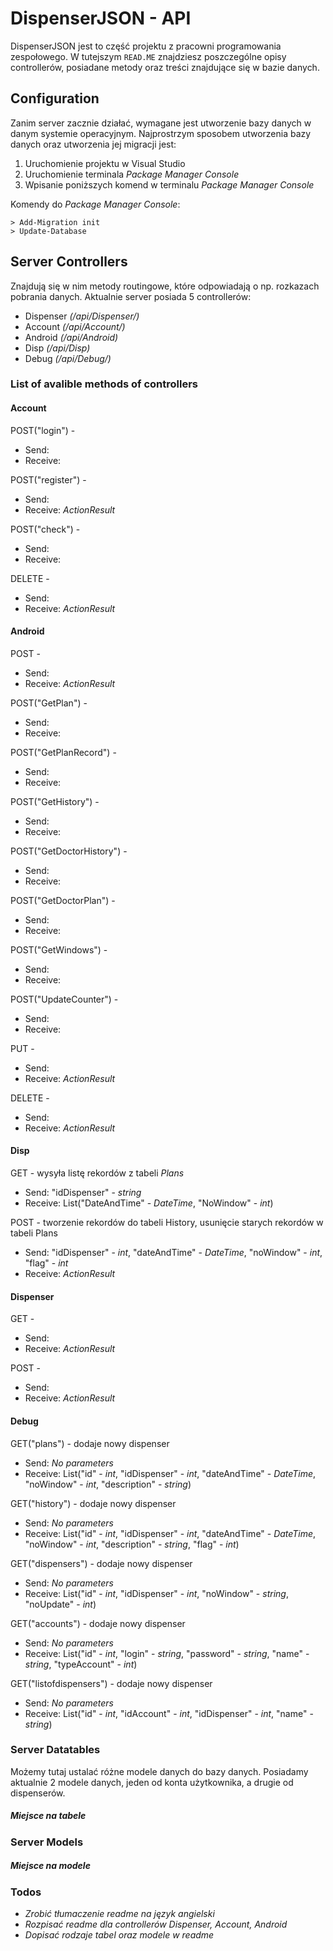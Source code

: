# DispenserJSON - API

DispenserJSON jest to część projektu z pracowni programowania zespołowego. W tutejszym `READ.ME` znajdziesz poszczególne opisy controllerów, posiadane metody oraz treści znajdujące się w bazie danych.

## Configuration

Zanim server zacznie działać, wymagane jest utworzenie bazy danych w danym systemie operacyjnym. Najprostrzym sposobem utworzenia bazy danych oraz utworzenia jej migracji jest:
1. Uruchomienie projektu w Visual Studio
2. Uruchomienie terminala *Package Manager Console*
3. Wpisanie poniższych komend w terminalu *Package Manager Console*

Komendy do *Package Manager Console*:
```
> Add-Migration init
> Update-Database
```

## Server Controllers

Znajdują się w nim metody routingowe, które odpowiadają o np. rozkazach pobrania danych. Aktualnie server posiada 5 controllerów: 

* Dispenser     *(/api/Dispenser/)*
* Account       *(/api/Account/)*
* Android       *(/api/Android)*
* Disp          *(/api/Disp)*
* Debug         *(/api/Debug/)*

### List of avalible methods of controllers

#### Account
POST("login") - 
* Send:
* Receive:

POST("register") - 
* Send:
* Receive: *ActionResult*
 
POST("check") - 
* Send:
* Receive:

DELETE - 
* Send:
* Receive: *ActionResult*

#### Android
POST - 
* Send:
* Receive: *ActionResult*

POST("GetPlan") - 
* Send:
* Receive:

POST("GetPlanRecord") - 
* Send:
* Receive:

POST("GetHistory") - 
* Send:
* Receive:

POST("GetDoctorHistory") - 
* Send:
* Receive:

POST("GetDoctorPlan") - 
* Send:
* Receive:

POST("GetWindows") - 
* Send:
* Receive:

POST("UpdateCounter") - 
* Send:
* Receive:

PUT - 
* Send:
* Receive: *ActionResult*

DELETE - 
* Send:
* Receive: *ActionResult*

#### Disp
GET - wysyła listę rekordów z tabeli *Plans* 
* Send: "idDispenser" - *string*
* Receive: List("DateAndTime" - *DateTime*, "NoWindow" - *int*)

POST - tworzenie rekordów do tabeli History, usunięcie starych rekordów w tabeli Plans
* Send: "idDispenser" - *int*, "dateAndTime" - *DateTime*, "noWindow" - *int*, "flag" - *int*
* Receive: *ActionResult*

#### Dispenser
GET - 
* Send: 
* Receive: *ActionResult*

POST - 
* Send: 
* Receive: *ActionResult*

#### Debug
GET("plans") - dodaje nowy dispenser
* Send: *No parameters*
* Receive: List("id" - *int*, "idDispenser" - *int*, "dateAndTime" - *DateTime*, "noWindow" - *int*, "description" - *string*)

GET("history") - dodaje nowy dispenser
* Send: *No parameters*
* Receive: List("id" - *int*, "idDispenser" - *int*, "dateAndTime" - *DateTime*, "noWindow" - *int*, "description" - *string*, "flag" - *int*)

GET("dispensers") - dodaje nowy dispenser
* Send: *No parameters*
* Receive: List("id" - *int*, "idDispenser" - *int*, "noWindow" - *string*, "noUpdate" - *int*)

GET("accounts") - dodaje nowy dispenser
* Send: *No parameters*
* Receive: List("id" - *int*, "login" - *string*, "password" - *string*, "name" - *string*, "typeAccount" - *int*)

GET("listofdispensers") - dodaje nowy dispenser
* Send: *No parameters*
* Receive: List("id" - *int*, "idAccount" - *int*, "idDispenser" - *int*, "name" - *string*)

### Server Datatables

Możemy tutaj ustalać różne modele danych do bazy danych. Posiadamy aktualnie 2 modele danych, jeden od konta użytkownika, a drugie od dispenserów.

##### *Miejsce na tabele*

### Server Models

##### *Miejsce na modele*

### Todos

 - *Zrobić tłumaczenie readme na język angielski*
 - *Rozpisać readme dla controllerów Dispenser, Account, Android*
 - *Dopisać rodzaje tabel oraz modele w readme*